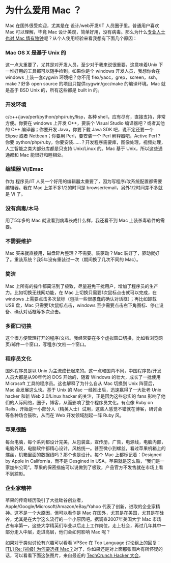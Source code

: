 # 为什么爱用 Mac ？

Mac 在国外很受欢迎，尤其是在 设计/web开发/IT 人员圈子里。普通用户喜欢 Mac 可以理解，毕竟 Mac 设计美观，简单好用，没有病毒。那么为什么[专业人士也对 Mac 情有独钟](http://www.vpsee.com/2012/06/share-some-geeks-desks/)呢？从个人使用经验来看我想有下面几个原因：

### Mac OS X 是基于 Unix 的

这一点太重要了，尤其是对开发人员，至少对于我来说很重要，这意味着Unix 下一堆好用的工具都可以随手捡到。如果你是个 windows 开发人员，我想你会在 windows 上装一套cygwin 环境吧？你不用 flex/yacc，grep，screen，ssh，make？好多 open source 的项目只提供cygwin/gcc/make 的编译环境。Mac 就是基于 BSD Unix 的，所有这些都是 built in 的。

### 开发环境

c/c++/java/perl/python/php/ruby/lisp，各种 shell，应有尽有，直接支持，非常方便。你要在 windows 上开发 C++，要装个 Visual Studio 编译器吧？或者其他的 C++ 编译器；你要开发 Java，你要下载 Java SDK 吧，说不定还要一个 Elipse 或者 Netbean；你要用 Perl，要安装一个 Perl 解释器吧，Active Perl？你要 python/php/ruby，你要安装……？开发程序需要库，图像处理，视频处理，人工智能之类大部分库都是只支持 Unix/Linux 的。Mac 基于 Unix，所以这些通通都和 Mac 能很好和睦相处。

### 编辑器 Vi/Emac

作为 程序员/IT 人员一个好用的编辑器太重要了，因为写程序/改系统配置都需要编辑器。我在 Mac 上差不多1/2的时间是 browser/email，另外1/2时间差不多就是 Vi 了。

### 没有病毒/木马

用了5年多的 Mac 就没看到病毒长成什么样，我还看不到 Mac 上装杀毒软件的需要。

### 不需要维护 

Mac 买来就直接用，磁盘碎片整理？不需要。装驱动？Mac 装好了，驱动就好了。重装系统？我5年没有重装过一次（期间换了几次不同的 Mac）。

### 简洁

Mac 上所有的操作都简洁到了极致，尽量避免干扰用户，增加了程序员的生产力。比如切换无线网功能，在 Mac 上切换只需要1次鼠标点击就可以完成，在 windows 上需要点击多次鼠标（包括一些很愚蠢的确认对话框）；再比如卸载 USB 盘，Mac 只需要1次鼠标点击，windows 至少需要点击右下角图标、停止设备、确认对话框等多次点击。

### 多窗口切换

这个很方便管理打开的程序/文档。我经常要在多个虚拟窗口切换，比如看浏览网页/邮件一个窗口，写程序/文档一个窗口。

### 程序员文化

国外程序员是以 Unix 为主流成长起来的。这一点和国内不同，中国程序员/开发人员大都是从90年代的 DOS 开始的，随着 Windows 的壮大，成长了一批使用 Microsoft 工具的程序员。这也解释了为什么自从 Mac 切换到 Unix 阵营后，Mac 会发展这么快。基于 Unix 的 Mac 一经推出后，迅速赢得了一大批老 Unix hacker 和新 Web 2.0/Linux hacker 的关注，正是因为这些忠实的 fans 影响了他们的人际网络，圈子，博客，从而影响了整个程序员文化。有点像 Ruby on Rails，开始是一小部分人（精英人士）试用，这些人感觉不错就在博客，研讨会等各种场合鼓吹，从而在 Web 开发领域刮起一阵 Ruby 风。

### 苹果很酷

每台电脑，每个系列都设计完美，从包装盒，宣传册，广告，电源线，电脑内部，电脑外观，电脑软件都精心设计，风格统一。甚至微小到螺丝，看过苹果机箱上的螺丝，机箱里面的数据线吗？那个也是设计。每个 Mac 上都标记着：Designed by Apple in California，而不是 Desgined in USA，苹果就是这么酷，“我们是一家加州公司”。苹果的保密措施可以说做到了极致，产品官方不发售就在市场上看不到踪影。

### 企业家精神

苹果的传奇经历吸引了大批硅谷创业者，Apple/Google/Microsoft/Amazon/eBay/Yahoo 代表了创新，进取的企业家精神。这不是一个大原因，但可以看作是 Mac 在国外，尤其是在美国，尤其是在硅谷，尤其是在大学这么流行的一个小原因吧。据调查2007年美国大学 Mac 市场占有率第一，这些大学精英们毕业以后走上工作岗位，走上社会，再过几年其中一部分走入中层，走进高层，他们会如何影响 Mac 呢？

如果对于类似讨论有兴趣可以看看 VPSee 在 Top Language 讨论组上的回复：[[TL] Re: [初级] 为何要选择 Mac？](http://www.vpsee.com/2010/05/re-tl-why-choose-a-mac/)对了，你如果还是对上面那张图片有所怀疑的话，可以看看下面这张图片，来自最近的 [TechCrunch Hacker 大会](http://techcrunch.com/2010/05/22/over-300-battle-at-disrupt-hackathon/)。
